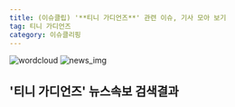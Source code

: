 ```yaml
---
title: (이슈클립) '**티니 가디언즈**' 관련 이슈, 기사 모아 보기
tag: 티니 가디언즈
category: 이슈클리핑
---
```

![wordcloud](https://s3.ap-northeast-2.amazonaws.com/lyrics101-wordcloud/2018-09-05-1536099360.png)
![news_img](https://user-images.githubusercontent.com/42597476/44507050-1206f400-a6e4-11e8-8d98-7ffbfebb353f.png)
## **'**티니 가디언즈**'** 뉴스속보 검색결과

